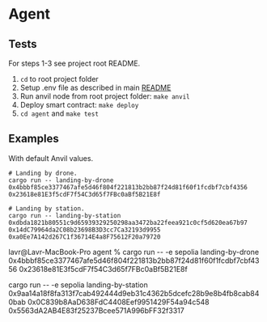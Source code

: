 # Agent

## Tests

For steps 1-3 see project root README.

1. `cd` to root project folder
2. Setup .env file as described in main [README](../README.md)
3. Run anvil node from root project folder: `make anvil`
4. Deploy smart contract: `make deploy`
5. `cd agent` and `make test`

## Examples

With default Anvil values.

```shell
# Landing by drone.
cargo run -- landing-by-drone 0x4bbbf85ce3377467afe5d46f804f221813b2bb87f24d81f60f1fcdbf7cbf4356 0x23618e81E3f5cdF7f54C3d65f7FBc0aBf5B21E8f
```

```shell
# Landing by station.
cargo run -- landing-by-station 0xdbda1821b80551c9d65939329250298aa3472ba22feea921c0cf5d620ea67b97 0x14dC79964da2C08b23698B3D3cc7Ca32193d9955 0xa0Ee7A142d267C1f36714E4a8F75612F20a79720
```


lavr@Lavr-MacBook-Pro agent % cargo run -- -e sepolia landing-by-drone 0x4bbbf85ce3377467afe5d46f804f221813b2bb87f24d81f60f1fcdbf7cbf4356 0x23618e81E3f5cdF7f54C3d65f7FBc0aBf5B21E8f


cargo run -- -e sepolia landing-by-station 0x9aa14a18f8fa313f7cab492444d9eb31c4362b5dcefc28b9e8b4fb8cab840bab 0x0C839b8AaD638FdC4408Eef9951429F54a94c548 0x5563dA2AB4E83f25237Bcee571A996bFF32f3317

